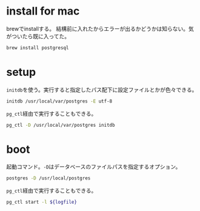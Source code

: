 # install for mac

brewでinstallする。 結構前に入れたからエラーが出るかどうかは知らない。気がついたら既に入ってた。

```sh
brew install postgresql
```

# setup

`initdb`を使う。実行すると指定したパス配下に設定ファイルとかが色々できる。

```sh
initdb /usr/local/var/postgres -E utf-8
```

`pg_ctl`経由で実行することもできる。

```sh
pg_ctl -D /usr/local/var/postgres initdb
```

# boot

起動コマンド。`-D`はデータベースのファイルパスを指定するオプション。

```sh
postgres -D /usr/local/postgres
```

`pg_ctl`経由で実行することもできる。

```sh
pg_ctl start -l ${logfile}
```

